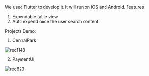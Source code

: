 We used Flutter to develop it. It will run on iOS and Android.
Features
1. Expendable table view
2. Auto expend once the user search content.

Projects Demo:
1. CentralPark

![rec1148](https://github.com/user-attachments/assets/7b47121b-9ef8-44bf-924c-a1da3420b065)

2. PaymentUI


![rec623](https://github.com/user-attachments/assets/20283279-d2d1-4254-85c3-8c188aaad71d)

